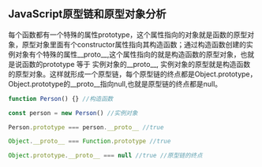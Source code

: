 ## JavaScript原型链和原型对象分析

每个函数都有一个特殊的属性prototype，这个属性指向的对象就是函数的原型对象，原型对象里面有个constructor属性指向其构造函数；通过构造函数创建的实例对象有个特殊的属性__proto__,这个属性指向的就是构造函数的原型对象，也就是说函数的prototype 等于 实例对象的__proto__, 实例对象的原型就是构造函数的原型对象。这样就形成一个原型链，每个原型链的终点都是Object.prototype，Object.prototype的__proto__指向null,也就是原型链的终点都是null。

```js
function Person() {} //构造函数

const person = new Person() //实例对象

Person.prototype === person.__proto__ //true

Object.__proto__ === Function.prototype //true

Object.prototype.__proto__ === null //true //原型链的终点
```